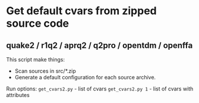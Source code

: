 # Get default cvars from zipped source code

## quake2 / r1q2 / aprq2 / q2pro / opentdm / openffa


This script make things:
- Scan sources in src/*.zip
- Generate a default configuration for each source archive.

Run options:
    `get_cvars2.py`         - list of cvars
    `get_cvars2.py 1`       - list of cvars with attributes
